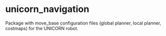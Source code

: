 # unicorn_navigation

Package with move_base configuration files (global planner, local planner, costmaps) for the UNICORN robot.

